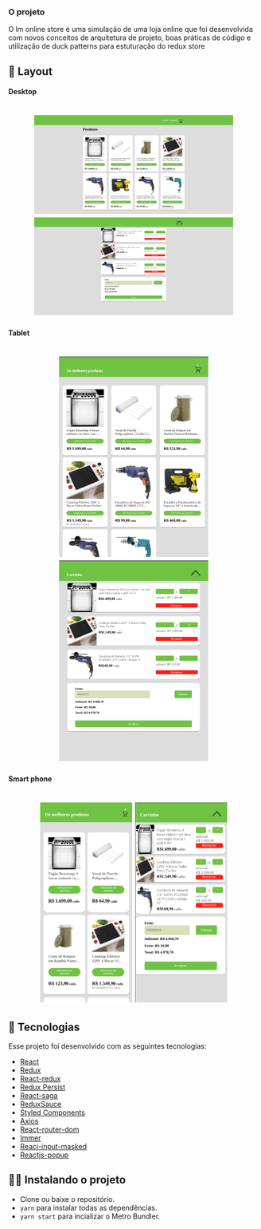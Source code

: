 ### O projeto

O lm online store é uma simulação de uma loja online que foi desenvolvida com novos conceitos de arquitetura de projeto, boas práticas de código e utilização de duck patterns para estuturação do redux store

## 🔖 Layout

#### Desktop
<h1 align="center">
    <img alt="Leroy Merlin" title="#Leroy Merlin" src="src/assets/images/readme/home_desktop.png" width="400px" margin="50px"/>
    <img alt="Leroy Merlin" title="#Leroy Merlin" src="src/assets/images/readme/cart_desktop.png" width="400px" margin="10px"/>
</h1>

#### Tablet
<h1 align="center">
    <img alt="Leroy Merlin" title="#Leroy Merlin" src="src/assets/images/readme/home_tablet.png" width="300px" margin="50px" />
    <img alt="Leroy Merlin" title="#Leroy Merlin" src="src/assets/images/readme/cart_tablet.png" width="300px" margin="10px" />
</h1>

#### Smart phone
<h1 align="center">
    <img alt="Leroy Merlin" title="#Leroy Merlin" src="src/assets/images/readme/home_phone.png" width="185px" margin="50px" />
    <img alt="Leroy Merlin" title="#Leroy Merlin" src="src/assets/images/readme/cart_phone.png" width="185px" margin="10px" />
</h1>

## 🚀 Tecnologias

Esse projeto foi desenvolvido com as seguintes tecnologias:

- [React](https://github.com/facebook/react)
- [Redux](https://redux.js.org/)
- [React-redux](https://react-redux.js.org)
- [Redux Persist](https://www.npmjs.com/package/redux-persist)
- [React-saga](https://redux-saga.js.org)
- [ReduxSauce](https://www.npmjs.com/package/reduxsauce)
- [Styled Components](https://styled-components.com/)
- [Axios](https://github.com/axios/axios)
- [React-router-dom](https://www.npmjs.com/package/react-router-dom)
- [Immer](https://www.npmjs.com/package/immer)
- [Reacj-input-masked](https://www.npmjs.com/package/react-input-mask)
- [Reactjs-popup](https://www.npmjs.com/package/reactjs-popup)

## 🏃‍♂️ Instalando o projeto

- Clone ou baixe o repositório.
- `yarn` para instalar todas as dependências.
- `yarn start` para incializar o Metro Bundler.

